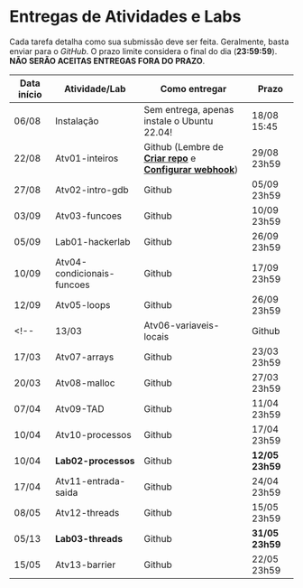# Entregas de Atividades e Labs

Cada tarefa detalha como sua submissão deve ser feita. Geralmente, basta enviar para o *GitHub*. O prazo limite considera o final do dia (**23:59:59**). **NÃO SERÃO ACEITAS ENTREGAS FORA DO PRAZO**. 


| Data início | Atividade/Lab                                                              | Como entregar   | Prazo              |
|-------------|----------------------------------------------------------------------------|-----------------|--------------------|
| 06/08 | Instalação | Sem entrega, apenas instale o Ubuntu 22.04! | 18/08 15:45 |
| 22/08 | Atv01-inteiros | Github (Lembre de **[Criar repo](https://classroom.github.com/a/dqOSMgNd)** e **[Configurar webhook](./dicas/tutorial_servidor_testes.pdf)**) | 29/08 23h59 |
| 27/08 | Atv02-intro-gdb | Github | 05/09 23h59 |
| 03/09 | Atv03-funcoes | Github | 10/09 23h59 |
| 05/09 | Lab01-hackerlab  | Github | 26/09 23h59 |
| 10/09 | Atv04-condicionais-funcoes | Github | 17/09 23h59 |
| 12/09 | Atv05-loops | Github | 26/09 23h59 |
<!--| 13/03 | Atv06-variaveis-locais | Github | 20/03 23h59 |
| 17/03 | Atv07-arrays | Github | 23/03 23h59 |
| 20/03 | Atv08-malloc | Github | 27/03 23h59 |
| 07/04 | Atv09-TAD  | Github | 11/04 23h59 |
| 10/04 | Atv10-processos | Github | 17/04 23h59 |
| 10/04 | **Lab02-processos** | Github | **12/05  23h59** |
| 17/04 | Atv11-entrada-saida | Github | 24/04 23h59 |
| 08/05 | Atv12-threads | Github | 15/05 23h59 |
| 05/13 | **Lab03-threads** | Github | **31/05  23h59** |  
| 15/05 | Atv13-barrier | Github | 22/05 23h59 | -->

